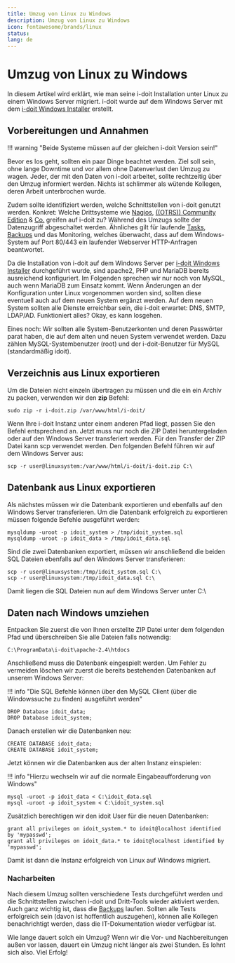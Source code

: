 ```yaml
---
title: Umzug von Linux zu Windows
description: Umzug von Linux zu Windows
icon: fontawesome/brands/linux
status:
lang: de
---
```


# Umzug von Linux zu Windows

In diesem Artikel wird erklärt, wie man seine i-doit Installation unter Linux zu einem Windows Server migriert. i-doit wurde auf dem Windows Server mit dem [i-doit Windows Installer](../installation/manuelle-installation/microsoft-windows-server/index.md) erstellt.

## Vorbereitungen und Annahmen

!!! warning "Beide Systeme müssen auf der gleichen i-doit Version sein!"

Bevor es los geht, sollten ein paar Dinge beachtet werden. Ziel soll sein, ohne lange Downtime und vor allem ohne Datenverlust den Umzug zu wagen. Jeder, der mit den Daten von i-doit arbeitet, sollte rechtzeitig über den Umzug informiert werden. Nichts ist schlimmer als wütende Kollegen, deren Arbeit unterbrochen wurde.

Zudem sollte identifiziert werden, welche Schnittstellen von i-doit genutzt werden. Konkret: Welche Drittsysteme wie [Nagios](../automatisierung-und-integration/network-monitoring/nagios.md), [((OTRS)) Community Edition](../automatisierung-und-integration/service-desk/otrscommunity-help-desk.md) & [Co.](../daten-konsolidieren/index.md) greifen auf i-doit zu? Während des Umzugs sollte der Datenzugriff abgeschaltet werden. Ähnliches gilt für laufende [Tasks](../automatisierung-und-integration/cli/index.md), [Backups](../wartung-und-betrieb/daten-sichern-und-wiederherstellen/index.md) und das Monitoring, welches überwacht, dass auf dem Windows-System auf Port 80/443 ein laufender Webserver HTTP-Anfragen beantwortet.

Da die Installation von i-doit auf dem Windows Server per [i-doit Windows Installer](../installation/manuelle-installation/microsoft-windows-server/index.md) durchgeführt wurde, sind apache2, PHP und MariaDB bereits ausreichend konfiguriert. Im Folgenden sprechen wir nur noch von MySQL, auch wenn MariaDB zum Einsatz kommt. Wenn Änderungen an der Konfiguration unter Linux vorgenommen worden sind, sollten diese eventuell auch auf dem neuen System ergänzt werden.
Auf dem neuen System sollten alle Dienste erreichbar sein, die i-doit erwartet: DNS, SMTP, LDAP/AD. Funktioniert alles? Okay, es kann losgehen.

Eines noch: Wir sollten alle System-Benutzerkonten und deren Passwörter parat haben, die auf dem alten und neuen System verwendet werden. Dazu zählen MySQL-Systembenutzer (root) und der i-doit-Benutzer für MySQL (standardmäßig idoit).

## Verzeichnis aus Linux exportieren

Um die Dateien nicht einzeln übertragen zu müssen und die ein ein Archiv zu packen, verwenden wir den **zip** Befehl:

```shell
sudo zip -r i-doit.zip /var/www/html/i-doit/
```

Wenn Ihre i-doit Instanz unter einem anderen Pfad liegt, passen Sie den Befehl entsprechend an. Jetzt muss nur noch die ZIP Datei heruntergeladen oder auf den Windows Server transferiert werden. Für den Transfer der ZIP Datei kann scp verwendet werden. Den folgenden Befehl führen wir auf dem Windows Server aus:

```shell
scp -r user@linuxsystem:/var/www/html/i-doit/i-doit.zip C:\
```

## Datenbank aus Linux exportieren

Als nächstes müssen wir die Datenbank exportieren und ebenfalls auf den Windows Server transferieren. Um die Datenbank erfolgreich zu exportieren müssen folgende Befehle ausgeführt werden:

```shell
mysqldump -uroot -p idoit_system > /tmp/idoit_system.sql
mysqldump -uroot -p idoit_data > /tmp/idoit_data.sql
```

Sind die zwei Datenbanken exportiert, müssen wir anschließend die beiden SQL Dateien ebenfalls auf den Windows Server transferieren:

```shell
scp -r user@linuxsystem:/tmp/idoit_system.sql C:\
scp -r user@linuxsystem:/tmp/idoit_data.sql C:\
```

Damit liegen die SQL Dateien nun auf dem Windows Server unter C:\

## Daten nach Windows umziehen

Entpacken Sie zuerst die von Ihnen erstellte ZIP Datei unter dem folgenden Pfad und überschreiben Sie alle Dateien falls notwendig:

```shell
C:\ProgramData\i-doit\apache-2.4\htdocs
```

Anschließend muss die Datenbank eingespielt werden. Um Fehler zu vermeiden löschen wir zuerst die bereits bestehenden Datenbanken auf unserem Windows Server:

!!! info "Die SQL Befehle können über den MySQL Client (über die Windowssuche zu finden) ausgeführt werden"

```shell
DROP Database idoit_data;
DROP Database idoit_system;
```

Danach erstellen wir die Datenbanken neu:

```shell
CREATE DATABASE idoit_data;
CREATE DATABASE idoit_system;
```

Jetzt können wir die Datenbanken aus der alten Instanz einspielen:

!!! info "Hierzu wechseln wir auf die normale Eingabeaufforderung von Windows"

```shell
mysql -uroot -p idoit_data < C:\idoit_data.sql
mysql -uroot -p idoit_system < C:\idoit_system.sql
```

Zusätzlich berechtigen wir den idoit User für die neuen Datenbanken:

```shell
grant all privileges on idoit_system.* to idoit@localhost identified by 'mypasswd';
grant all privileges on idoit_data.* to idoit@localhost identified by 'mypasswd';
```

Damit ist dann die Instanz erfolgreich von Linux auf Windows migriert.

### Nacharbeiten

Nach diesem Umzug sollten verschiedene Tests durchgeführt werden und die Schnittstellen zwischen i-doit und Dritt-Tools wieder aktiviert werden. Auch ganz wichtig ist, dass die [Backups](../wartung-und-betrieb/daten-sichern-und-wiederherstellen/index.md) laufen. Sollten alle Tests erfolgreich sein (davon ist hoffentlich auszugehen), können alle Kollegen benachrichtigt werden, dass die IT-Dokumentation wieder verfügbar ist.

Wie lange dauert solch ein Umzug? Wenn wir die Vor- und Nachbereitungen außen vor lassen, dauert ein Umzug nicht länger als zwei Stunden. Es lohnt sich also. Viel Erfolg!
